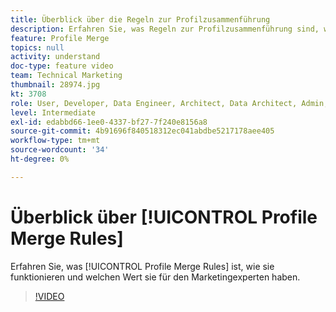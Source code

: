 ```yaml
---
title: Überblick über die Regeln zur Profilzusammenführung
description: Erfahren Sie, was Regeln zur Profilzusammenführung sind, wie sie funktionieren und welchen Wert sie für den Marketingexperten haben.
feature: Profile Merge
topics: null
activity: understand
doc-type: feature video
team: Technical Marketing
thumbnail: 28974.jpg
kt: 3708
role: User, Developer, Data Engineer, Architect, Data Architect, Admin, Leader
level: Intermediate
exl-id: edabbd66-1ee0-4337-bf27-7f240e8156a8
source-git-commit: 4b91696f840518312ec041abdbe5217178aee405
workflow-type: tm+mt
source-wordcount: '34'
ht-degree: 0%

---
```


# Überblick über [!UICONTROL Profile Merge Rules]

Erfahren Sie, was [!UICONTROL Profile Merge Rules] ist, wie sie funktionieren und welchen Wert sie für den Marketingexperten haben.

>[!VIDEO](https://video.tv.adobe.com/v/28974/?quality=12)
